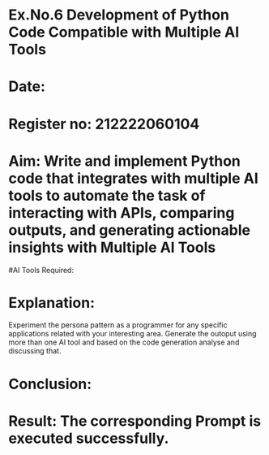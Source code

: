 # Ex.No.6 Development of Python Code Compatible with Multiple AI Tools

# Date:
# Register no: 212222060104
# Aim: Write and implement Python code that integrates with multiple AI tools to automate the task of interacting with APIs, comparing outputs, and generating actionable insights with Multiple AI Tools

#AI Tools Required:

# Explanation:
Experiment the persona pattern as a programmer for any specific applications related with your interesting area. 
Generate the outoput using more than one AI tool and based on the code generation analyse and discussing that. 

# Conclusion:


# Result: The corresponding Prompt is executed successfully.

